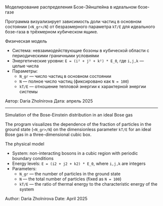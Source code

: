 Моделирование распределения Бозе-Эйнштейна в идеальном бозе-газе

Программа визуализирует зависимость доли частиц в основном состоянии (`<N_gr>/N`) от безразмерного параметра `kT/E` для идеального бозе-газа в трёхмерном кубическом ящике.

Физическая модель
- Система: невзаимодействующие бозоны в кубической области с периодическими граничными условиями
- Энергетические уровни: `E = (i² + j² + k²) * E_0`, где `i,j,k` — целые числа
- Параметры:
  - `N_gr` — число частиц в основном состоянии
  - `N` — полное число частиц (фиксировано как `N = 100`)
  - `kT/E` — отношение тепловой энергии к характерной энергии системы
  
Автор: Daria Zholnirova 
Дата: апрель 2025  

------------------------------------------------------------------------

Simulation of the Bose-Einstein distribution in an ideal Bose gas

The program visualizes the dependence of the fraction of particles in the ground state (`<N_gr>/N`) on the dimensionless parameter `kT/E` for an ideal Bose gas in a three-dimensional cubic box.

The physical model
- System: non-interacting bosons in a cubic region with periodic boundary conditions
- Energy levels: `E = (i2 + j2 + k2) * E_0`, where `i,j,k` are integers
- Parameters:
  - `N_gr` — the number of particles in the ground state
  - `N` — the total number of particles (fixed as `N = 100`)
  - `kT/E` — the ratio of thermal energy to the characteristic energy of the system
 
Author: Daria Zholnirova 
Date: April 2025